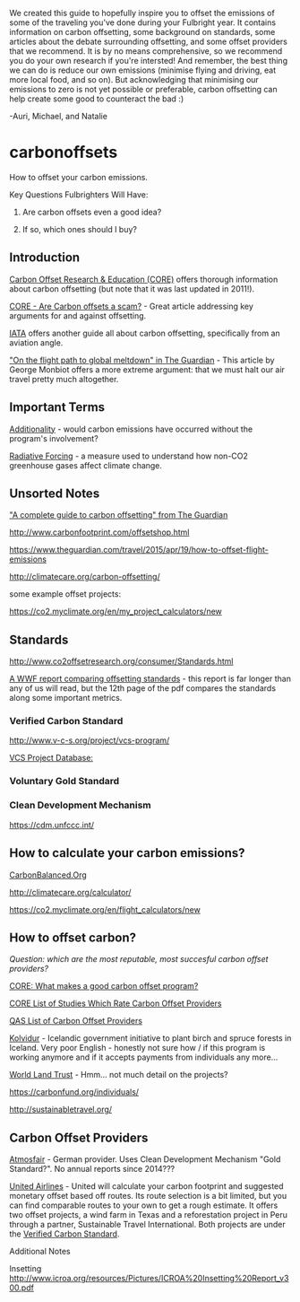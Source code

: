 We created this guide to hopefully inspire you to offset the emissions of some of the traveling you've done during your Fulbright year. It contains information on carbon offsetting, some background on standards, some articles about the debate surrounding offsetting, and some offset providers that we recommend. It is by no means comprehensive, so we recommend you do your own research if you're intersted! And remember, the best thing we can do is reduce our own emissions (minimise flying and driving, eat more local food, and so on). But acknowledging that minimising our emissions to zero is not yet possible or preferable, carbon offsetting can help create some good to counteract the bad :)

-Auri, Michael, and Natalie

# carbonoffsets
How to offset your carbon emissions.

Key Questions Fulbrighters Will Have:

1. Are carbon offsets even a good idea?

2. If so, which ones should I buy?


## Introduction

[Carbon Offset Research & Education (CORE)](http://www.co2offsetresearch.org/index.html) offers thorough information about carbon offsetting (but note that it was last updated in 2011!).

[CORE - Are Carbon offsets a scam?](http://www.co2offsetresearch.org/consumer/GoodorBad.html) - Great article addressing key arguments for and against offsetting.

[IATA](http://www.iata.org/whatwedo/environment/Documents/carbon-offset-guidelines-may2008.pdf) offers another guide all about carbon offsetting, specifically from an aviation angle.

["On the flight path to global meltdown" in The Guardian](http://www.theguardian.com/environment/2006/sep/21/travelsenvironmentalimpact.ethicalliving) - This article by George Monbiot offers a more extreme argument: that we must halt our air travel pretty much altogether.

## Important Terms

[Additionality](http://www.co2offsetresearch.org/consumer/Additionality.html) - would carbon emissions have occurred without the program's involvement?

[Radiative Forcing](http://www.co2offsetresearch.org/aviation/RFI.html) - a measure used to understand how non-CO2 greenhouse gases affect climate change.

## Unsorted Notes

["A complete guide to carbon offsetting" from The Guardian](http://www.theguardian.com/environment/2011/sep/16/carbon-offset-projects-carbon-emissions) 

http://www.carbonfootprint.com/offsetshop.html

https://www.theguardian.com/travel/2015/apr/19/how-to-offset-flight-emissions

http://climatecare.org/carbon-offsetting/

some example offset projects:

https://co2.myclimate.org/en/my_project_calculators/new

## Standards

http://www.co2offsetresearch.org/consumer/Standards.html

[A WWF report comparing offsetting standards](http://www.globalcarbonproject.org/global/pdf/WWF_2008_A%20comparison%20of%20C%20offset%20Standards.pdf) - this report is far longer than any of us will read, but the 12th page of the pdf compares the standards along some important metrics. 

### Verified Carbon Standard 

http://www.v-c-s.org/project/vcs-program/

[VCS Project Database:](http://www.vcsprojectdatabase.org/#/home)

### Voluntary Gold Standard



### Clean Development Mechanism

https://cdm.unfccc.int/

## How to calculate your carbon emissions?

[CarbonBalanced.Org](http://www.carbonbalanced.org/calculator/flights.asp)

http://climatecare.org/calculator/

https://co2.myclimate.org/en/flight_calculators/new


## How to offset carbon?

_Question: which are the most reputable, most succesful carbon offset providers?_

[CORE: What makes a good carbon offset program?](http://www.co2offsetresearch.org/consumer/OffsetQuality.html)

[CORE List of Studies Which Rate Carbon Offset Providers](http://www.co2offsetresearch.org/consumer/OffsetRatings.html)

[QAS List of Carbon Offset Providers](https://qascarbonneutral.com/best-carbon-offsets/)

[Kolvidur](http://kolvidur.is/carbon-calculator/) - Icelandic government initiative to plant birch and spruce forests in Iceland. Very poor English - honestly not sure how / if this program is working anymore and if it accepts payments from individuals any more...



[World Land Trust](http://www.worldlandtrust.org/eco-services/carbon-balanced) - Hmm... not much detail on the projects?

https://carbonfund.org/individuals/

http://sustainabletravel.org/


## Carbon Offset Providers

[Atmosfair](https://www.atmosfair.de/en/home/) - German provider. Uses Clean Development Mechanism "Gold Standard?". No annual reports since 2014???

[United Airlines](http://co2offsets.sustainabletravelinternational.org/ua/offsets) - United will calculate your carbon footprint and suggested monetary offset based off routes. Its route selection is a bit limited, but you can find comparable routes to your own to get a rough estimate. It offers two offset projects, a wind farm in Texas and a reforestation project in Peru through a partner, Sustainable Travel International. Both projects are under the [Verified Carbon Standard](http://www.v-c-s.org/project/vcs-program/).



Additional Notes

Insetting http://www.icroa.org/resources/Pictures/ICROA%20Insetting%20Report_v300.pdf
